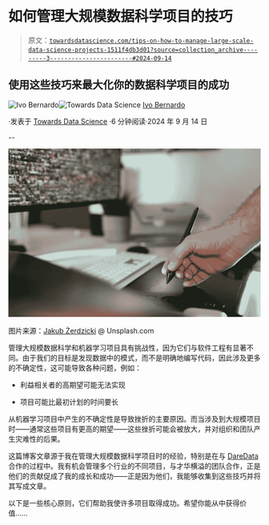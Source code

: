 # 如何管理大规模数据科学项目的技巧

> 原文：[`towardsdatascience.com/tips-on-how-to-manage-large-scale-data-science-projects-1511f4db3d01?source=collection_archive---------3-----------------------#2024-09-14`](https://towardsdatascience.com/tips-on-how-to-manage-large-scale-data-science-projects-1511f4db3d01?source=collection_archive---------3-----------------------#2024-09-14)

## 使用这些技巧来最大化你的数据科学项目的成功

[](https://ivopbernardo.medium.com/?source=post_page---byline--1511f4db3d01--------------------------------)![Ivo Bernardo](https://ivopbernardo.medium.com/?source=post_page---byline--1511f4db3d01--------------------------------)[](https://towardsdatascience.com/?source=post_page---byline--1511f4db3d01--------------------------------)![Towards Data Science](https://towardsdatascience.com/?source=post_page---byline--1511f4db3d01--------------------------------) [Ivo Bernardo](https://ivopbernardo.medium.com/?source=post_page---byline--1511f4db3d01--------------------------------)

·发表于 [Towards Data Science](https://towardsdatascience.com/?source=post_page---byline--1511f4db3d01--------------------------------) ·6 分钟阅读·2024 年 9 月 14 日

--

![](img/9134521a1ee7769dffa0c0cebf942037.png)

图片来源：[Jakub Żerdzicki](https://unsplash.com/pt-br/@jakubzerdzicki) @ Unsplash.com

管理大规模数据科学和机器学习项目具有挑战性，因为它们与软件工程有显著不同。由于我们的目标是发现数据中的模式，而不是明确地编写代码，因此涉及更多的不确定性，这可能导致各种问题，例如：

+   利益相关者的高期望可能无法实现

+   项目可能比最初计划的时间要长

从机器学习项目中产生的不确定性是导致挫折的主要原因。而当涉及到大规模项目时——通常这些项目有更高的期望——这些挫折可能会被放大，并对组织和团队产生灾难性的后果。

这篇博客文章源于我在管理大规模数据科学项目时的经验，特别是在与 [DareData](https://www.daredata.ai/) 合作的过程中。我有机会管理多个行业的不同项目，与才华横溢的团队合作，正是他们的贡献促成了我的成长和成功——正是因为他们，我能够收集到这些技巧并将其写成文章。

以下是一些核心原则，它们帮助我使许多项目取得成功。希望你能从中获得价值……
